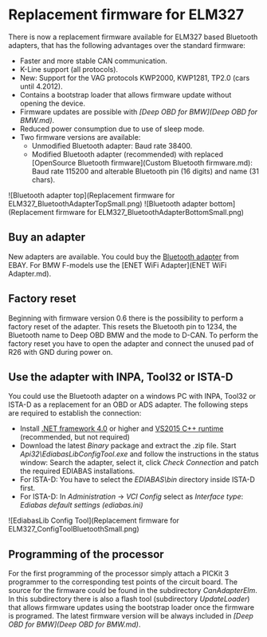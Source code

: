 # Replacement firmware for ELM327
There is now a replacement firmware available for ELM327 based Bluetooth adapters, that has the following advantages over the standard firmware:
* Faster and more stable CAN communication.
* K-Line support (all protocols).
* New: Support for the VAG protocols KWP2000, KWP1281, TP2.0 (cars until 4.2012).
* Contains a bootstrap loader that allows firmware update without opening the device.
* Firmware updates are possible with _[Deep OBD for BMW](Deep OBD for BMW.md)_.
* Reduced power consumption due to use of sleep mode.
* Two firmware versions are available:
	* Unmodified Bluetooth adapter: Baud rate 38400.
	* Modified Bluetooth adapter (recommended) with replaced [OpenSource Bluetooth firmware](Custom Bluetooth firmware.md): Baud rate 115200 and alterable Bluetooth pin (16 digits) and name (31 chars).

![Bluetooth adapter top](Replacement firmware for ELM327_BluetoothAdapterTopSmall.png) ![Bluetooth adapter bottom](Replacement firmware for ELM327_BluetoothAdapterBottomSmall.png)
## Buy an adapter
New adapters are available.
You could buy the [Bluetooth adapter](http://www.ebay.de/itm/252821147729) from EBAY.
For BMW F-models use the [ENET WiFi Adapter](ENET WiFi Adapter.md).
## Factory reset
Beginning with firmware version 0.6 there is the possibility to perform a factory reset of the adapter. This resets the Bluetooth pin to 1234, the Bluetooth name to Deep OBD BMW and the mode to D-CAN.
To perform the factory reset you have to open the adapter and connect the unused pad of R26 with GND during power on.
## Use the adapter with INPA, Tool32 or ISTA-D
You could use the Bluetooth adapter on a windows PC with INPA, Tool32 or ISTA-D as a replacement for an OBD or ADS adapter. The following steps are required to establish the connection:
* Install [.NET framework 4.0](https://www.microsoft.com/de-de/download/details.aspx?id=17718) or higher and [VS2015 C++ runtime](https://www.microsoft.com/de-de/download/details.aspx?id=48145) (recommended, but not required)
* Download the latest _Binary_ package and extract the .zip file. Start _Api32\EdiabasLibConfigTool.exe_ and follow the instructions in the status window: Search the adapter, select it, click _Check Connection_ and patch the required EDIABAS installations.
* For ISTA-D: You have to select the _EDIABAS\bin_ directory inside ISTA-D first.
* For ISTA-D: In _Administration_ -> _VCI Config_ select as _Interface type_: _Ediabas default settings (ediabas.ini)_

![EdiabasLib Config Tool](Replacement firmware for ELM327_ConfigToolBluetoothSmall.png)
## Programming of the processor
For the first programming of the processor simply attach a PICKit 3 programmer to the corresponding test points of the circuit board.
The source for the firmware could be found in the subdirectory _CanAdapterElm_. In this subdirectory there is also a flash tool (subdirectory _UpdateLoader_) that allows firmware updates using the bootstrap loader once the firmware is programed.
The latest firmware version will be always included in _[Deep OBD for BMW](Deep OBD for BMW.md)_.